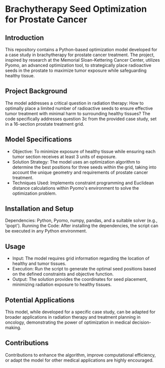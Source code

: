 
# Brachytherapy Seed Optimization for Prostate Cancer

## Introduction

This repository contains a Python-based optimization model developed for a case study in brachytherapy for prostate cancer treatment. The project, inspired by research at the Memorial Sloan-Kettering Cancer Center, utilizes Pyomo, an advanced optimization tool, to strategically place radioactive seeds in the prostate to maximize tumor exposure while safeguarding healthy tissue.

## Project Background

The model addresses a critical question in radiation therapy: How to optimally place a limited number of radioactive seeds to ensure effective tumor treatment with minimal harm to surrounding healthy tissues? The code specifically addresses question 3c from the provided case study, set in a 16-section prostate treatment grid.

## Model Specifications

- Objective: To minimize exposure of healthy tissue while ensuring each tumor section receives at least 3 units of exposure.
- Solution Strategy: The model uses an optimization algorithm to determine the best positions for three seeds within the grid, taking into account the unique geometry and requirements of prostate cancer treatment.
- Techniques Used: Implements constraint programming and Euclidean distance calculations within Pyomo's environment to solve the optimization problem.

## Installation and Setup

Dependencies: Python, Pyomo, numpy, pandas, and a suitable solver (e.g., 'ipopt').
Running the Code: After installing the dependencies, the script can be executed in any Python environment.

## Usage

- Input: The model requires grid information regarding the location of healthy and tumor tissues.
- Execution: Run the script to generate the optimal seed positions based on the defined constraints and objective function.
- Output: The solution provides the coordinates for seed placement, minimizing radiation exposure to healthy tissues.

## Potential Applications

This model, while developed for a specific case study, can be adapted for broader applications in radiation therapy and treatment planning in oncology, demonstrating the power of optimization in medical decision-making.

## Contributions

Contributions to enhance the algorithm, improve computational efficiency, or adapt the model for other medical applications are highly encouraged.

